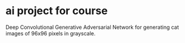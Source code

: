 # ai project for course
Deep Convolutional Generative Adversarial Network for generating cat images of 96x96 pixels in grayscale.
